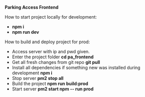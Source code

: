 **Parking Access Frontend**

How to start project locally for development:

- **npm i**
- **npm run dev**

How to build and deploy project for prod:

- Access server with ip and pwd given.
- Enter the project folder **cd pa_frontend**
- Get all fresh changes from git repo **git pull**
- Install all dependencies if something new was installed during development **npm i**
- Stop server **pm2 stop all**
- Build the project **npm run build:prod**
- Start server **pm2 start npm -- run prod**
